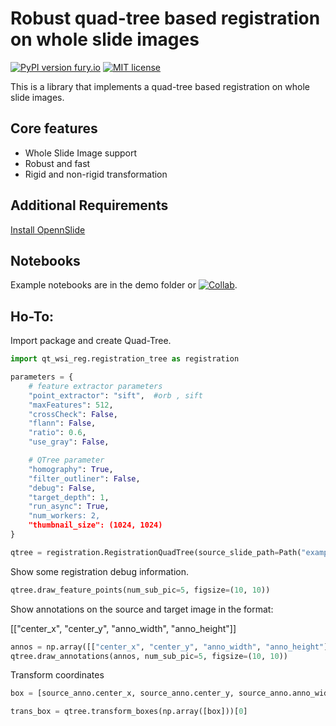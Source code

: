 # Robust quad-tree based registration on whole slide images

[![PyPI version fury.io](https://badge.fury.io/py/qt-wsi-registration.svg)](https://pypi.python.org/pypi/qt-wsi-registration/)
[![MIT license](https://img.shields.io/badge/License-MIT-blue.svg)](https://lbesson.mit-license.org/)



This is a library that implements a quad-tree based registration on whole slide images.


## Core features

* Whole Slide Image support
* Robust and fast
* Rigid and non-rigid transformation

## Additional Requirements

[Install OpennSlide](https://openslide.org/download/)


## Notebooks

Example notebooks are in the demo folder or  [![Collab](https://colab.research.google.com/assets/colab-badge.svg)](https://colab.research.google.com/github//ChristianMarzahl/WsiRegistration).


## Ho-To:


Import package and create Quad-Tree.
```python
import qt_wsi_reg.registration_tree as registration

parameters = {
    # feature extractor parameters
    "point_extractor": "sift",  #orb , sift
    "maxFeatures": 512, 
    "crossCheck": False, 
    "flann": False,
    "ratio": 0.6, 
    "use_gray": False,

    # QTree parameter 
    "homography": True,
    "filter_outliner": False,
    "debug": False,
    "target_depth": 1,
    "run_async": True,
    "num_workers: 2,
    "thumbnail_size": (1024, 1024)
}

qtree = registration.RegistrationQuadTree(source_slide_path=Path("examples/4Scanner/Aperio/Cyto/A_BB_563476_1.svs"), target_slide_path="examples/4Scanner/Aperio/Cyto/A_BB_563476_1.svs", **parameters)

```

Show some registration debug information.

```python
qtree.draw_feature_points(num_sub_pic=5, figsize=(10, 10))
```

Show annotations on the source and target image in the format:

[["center_x", "center_y", "anno_width", "anno_height"]] 
```python
annos = np.array([["center_x", "center_y", "anno_width", "anno_height"]])
qtree.draw_annotations(annos, num_sub_pic=5, figsize=(10, 10))

```


Transform coordinates

```python
box = [source_anno.center_x, source_anno.center_y, source_anno.anno_width, source_anno.anno_height]

trans_box = qtree.transform_boxes(np.array([box]))[0]

```


